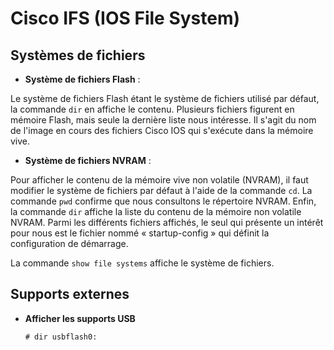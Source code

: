 # Cisco IFS (IOS File System)

## Systèmes de fichiers

* **Système de fichiers Flash** :

Le système de fichiers Flash étant le système de fichiers utilisé par défaut, la commande ```dir``` en affiche le contenu. Plusieurs fichiers figurent en mémoire Flash, mais seule la dernière liste nous intéresse. Il s'agit du nom de l'image en cours des fichiers Cisco IOS qui s'exécute dans la mémoire vive.

* **Système de fichiers NVRAM** :

Pour afficher le contenu de la mémoire vive non volatile (NVRAM), il faut modifier le système de fichiers par défaut à l'aide de la commande ```cd```. La commande ```pwd``` confirme que nous consultons le répertoire NVRAM. Enfin, la commande ```dir``` affiche la liste du contenu de la mémoire non volatile NVRAM. Parmi les différents fichiers affichés, le seul qui présente un intérêt pour nous est le fichier nommé « startup-config » qui définit la configuration de démarrage.

La commande ```show file systems``` affiche le système de fichiers.

## Supports externes

* **Afficher les supports USB**
	```
	# dir usbflash0:
	```